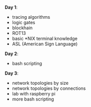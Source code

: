 __Day 1__:
- tracing algorithms
- logic gates
- blockhain
- ROT13
- basic \*NIX terminal knowledge
- ASL (American Sign Language)

__Day 2__:
- bash scripting

__Day 3__:
- network topologies by size
- network topologies by connections
- lab with raspberry pi
- more bash scripting
